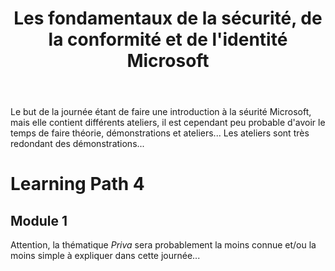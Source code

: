 ﻿---
title: Les fondamentaux de la sécurité, de la conformité et de l'identité Microsoft
Azure: true
m365: true
---
Le but de la journée étant de faire une introduction à la séurité Microsoft, mais elle contient différents ateliers, il est cependant peu probable d'avoir le temps de faire théorie, démonstrations et ateliers... Les ateliers sont très redondant des démonstrations...
# Learning Path 4
## Module 1
Attention, la thématique *Priva* sera probablement la moins connue et/ou la moins simple à expliquer dans cette journée...